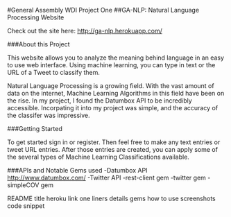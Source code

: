 #General Assembly WDI Project One
##GA-NLP: Natural Language Processing Website

Check out the site here: http://ga-nlp.herokuapp.com/

###About this Project

This website allows you to analyze the meaning behind language in an easy to use web interface. Using machine learning, you can type in text or the URL of a Tweet to classify them.

Natural Language Processing is a growing field. With the vast amount of data on the internet, Machine Learning Algorithms in this field have been on the rise. In my project, I found the Datumbox API to be incredibly accessible. Incorpating it into my project was simple, and the accuracy of the classifer was impressive. 

###Getting Started

To get started sign in or register. Then feel free to make any text entries or tweet URL entries. 
After those entries are created, you can apply some of the several types of Machine Learning Classifications available.

###APIs and Notable Gems used
-Datumbox API http://www.datumbox.com/
-Twitter API
-rest-client gem
-twitter gem
-simpleCOV gem 





README
title
heroku link
one liners
details
gems
how to use
screenshots
code snippet